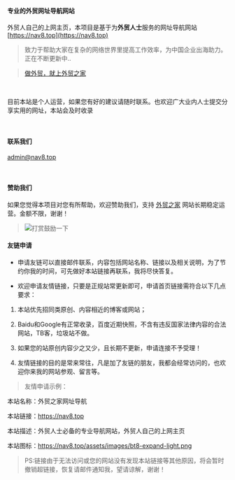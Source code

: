 
#### 专业的外贸网址导航网站

外贸人自己的上网主页，本项目是基于为**外贸人士**服务的网址导航网站 [https://nav8.top](https://nav8.top) 
<br/>

> 致力于帮助大家在复杂的网络世界里提高工作效率，为中国企业出海助力。正在不断更新中..<br/>

> [做外贸，就上外贸之家](https://koltluo.github.io)


<br/>

目前本站是个人运营，如果您有好的建议请随时联系。也欢迎广大业内人士提交分享实用的网址，本站会及时收录

<br/>

#### 联系我们

[admin@nav8.top](mailto:admin@nav8.top)

<br/>

#### 赞助我们

如果您觉得本项目对您有所帮助，欢迎赞助我们，支持 [外贸之家](https://nav8.top) 网站长期稳定运营。金额不限，谢谢！ 

> ![打赏鼓励一下](https://nav8.top/assets/images/收款二维码.png)

#### 友链申请

- 申请友链可以直接邮件联系，内容包括网站名称、链接以及相关说明，为了节约你我的时间，可先做好本站链接再联系，我将尽快答复。

- 欢迎申请友情链接，只要是正规站常更新即可，申请首页链接需符合以下几点要求：

1. 本站优先招同类原创、内容相近的博客或网站；

2. Baidu和Google有正常收录，百度近期快照，不含有违反国家法律内容的合法网站，TB客，垃圾站不做。

3. 如果您的站原创内容少之又少，且长期不更新，申请连接不予受理！

4. 友情链接的目的是常来常往，凡是加了友链的朋友，我都会经常访问的，也欢迎你来我的网站参观、留言等。

> 友情申请示例：</br>

本站名称：外贸之家网址导航

本站链接：https://nav8.top

本站描述：外贸人士必备的专业导航网站，外贸人自己的上网主页

本站图标：https://nav8.top/assets/images/bt8-expand-light.png

> PS:链接由于无法访问或您的网站没有发现本站链接等其他原因，将会暂时撤销超链接，恢复请邮件通知我，望请谅解，谢谢！
